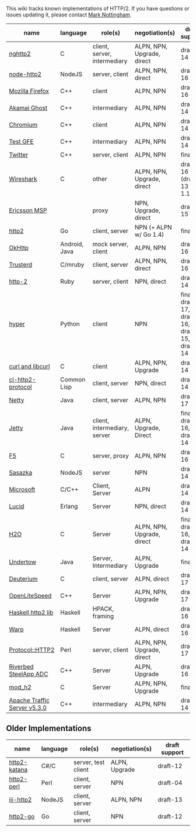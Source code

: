 This wiki tracks known implementations of HTTP/2. If you have questions or issues updating it, please contact [Mark Nottingham](mailto:mnot@mnot.net).

name | language | role(s) | negotiation(s) | draft support
--- | --- | --- | --- | ---
[nghttp2](https://nghttp2.org) | C | client, server, intermediary | ALPN, NPN, Upgrade, direct | draft-14
[node-http2](https://github.com/molnarg/node-http2) | NodeJS | server, client | ALPN, NPN, direct | draft-16
[Mozilla Firefox](https://wiki.mozilla.org/Networking/http2) | C++ | client | ALPN, NPN | draft-16
[Akamai Ghost](Akamaighost) | C++ | intermediary | ALPN, NPN | draft-14
[Chromium](https://sites.google.com/a/chromium.org/dev/spdy/http2) | C++ | client | ALPN, NPN | draft-14
[Test GFE](testgfe) | C++ | intermediary | ALPN, NPN | draft-14
[Twitter](https://twitter.com/) | C++ | server, client | ALPN, NPN | final
[Wireshark](https://bugs.wireshark.org/bugzilla/show_bug.cgi?id=9042) | C | other | ALPN, NPN, Upgrade, direct | draft-16 (draft-13 for 1.12)
[Ericsson MSP](EricssonMSP) | | proxy | NPN, Upgrade, direct | draft-15
[http2](https://github.com/bradfitz/http2) | Go | client, server | NPN (+ ALPN w/ Go 1.4)   | final
[OkHttp](https://github.com/square/okhttp) | Android, Java | mock server, client | ALPN, NPN | draft-16
[Trusterd](https://github.com/matsumoto-r/trusterd) | C/mruby | client, server | ALPN, NPN, direct | draft-16
[http-2](https://github.com/igrigorik/http-2) | Ruby | server, client | NPN, direct | draft-14
[hyper](https://github.com/lukasa/hyper) | Python | client | NPN | final, draft-17, draft-16, draft-15, draft-14
[curl and libcurl](http://curl.haxx.se/) | C | client | ALPN, NPN, Upgrade | draft-14
[cl-http2-protocol](https://github.com/akamai/cl-http2-protocol) | Common Lisp | client, server | NPN, direct | draft-14
[Netty](http://netty.io/) | Java | client, server | ALPN, NPN | draft-17
[Jetty](http://git.eclipse.org/c/jetty/org.eclipse.jetty.project.git/tree/?h=master) | Java | client, intermediary, server | ALPN, Upgrade, Direct | final, draft-16, draft-14
[F5](F5)| C | server, proxy | ALPN, NPN | draft-16
[Sasazka](https://github.com/summerwind/sasazka) | NodeJS | server | NPN | draft-14
[Microsoft](https://github.com/http2/http2-spec/wiki/Microsoft-HTTP-2-Prototype) | C/C++ | Client, Server | ALPN | draft-14
[Lucid](https://github.com/tatsuhiro-t/lucid) | Erlang | Server | NPN, direct | draft-14
[H2O](https://github.com/kazuho/h2o) | C | Server | ALPN, NPN, Upgrade, direct | final, draft-16, draft-14
[Undertow](https://http2.undertow.io) | Java | Server, Intermediary | ALPN, Upgrade | final
[Deuterium](http://robbysimpson.com/deuterium) | C | client, server | ALPN, direct | draft-17
[OpenLiteSpeed](http://open.litespeedtech.com) | C++ | Server | ALPN, NPN, Upgrade | draft-17
[Haskell http2 lib](http://hackage.haskell.org/package/http2) | Haskell | HPACK, framing | | draft-16
[Warp](http://hackage.haskell.org/package/warp) | Haskell | Server | ALPN, direct | draft-16
[Protocol::HTTP2](https://github.com/vlet/p5-Protocol-HTTP2) | Perl | server, client | ALPN, NPN, Upgrade, direct | draft-17
[Riverbed SteelApp ADC](http://www.riverbed.com/products/application-delivery-performance/load-balancer.html) | C++ | Server | ALPN, Upgrade | draft-16
[mod_h2](https://icing.github.io/mod_h2/) | C | Server | ALPN, NPN, Upgrade |  final
[Apache Traffic Server v5.3.0](http://trafficserver.apache.org/) | C++ | intermediary | ALPN, NPN |  draft-14

## Older Implementations

name | language | role(s) | negotiation(s) | draft support
--- | --- | --- | --- | ---
[http2-katana](https://github.com/MSOpenTech/http2-katana) | C#/C | server, test client | ALPN, Upgrade | draft-12
[http2-perl](https://github.com/sludin/http2-perl) | Perl | client, server | NPN | draft-04
[iij-http2](https://github.com/shigeki/interop-iij-http2) | NodeJS | client, server| ALPN, NPN | draft-13
[http2-go](https://github.com/Jxck/http2) | Go | client, server | NPN | draft-12